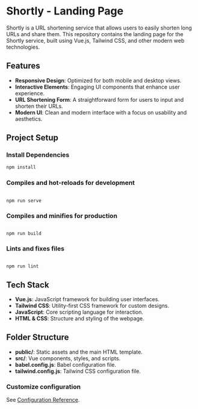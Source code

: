 # Shortly - Landing Page

Shortly is a URL shortening service that allows users to easily shorten long URLs and share them. This repository contains the landing page for the Shortly service, built using Vue.js, Tailwind CSS, and other modern web technologies.

## Features

- **Responsive Design**: Optimized for both mobile and desktop views.
- **Interactive Elements**: Engaging UI components that enhance user experience.
- **URL Shortening Form**: A straightforward form for users to input and shorten their URLs.
- **Modern UI**: Clean and modern interface with a focus on usability and aesthetics.

## Project Setup

### Install Dependencies
```bash
npm install
```

### Compiles and hot-reloads for development

```

npm run serve

```

### Compiles and minifies for production

```

npm run build

```

### Lints and fixes files

```

npm run lint

```


## Tech Stack

- **Vue.js**: JavaScript framework for building user interfaces.
- **Tailwind CSS**: Utility-first CSS framework for custom designs.
- **JavaScript**: Core scripting language for interaction.
- **HTML & CSS**: Structure and styling of the webpage.

## Folder Structure

- **public/**: Static assets and the main HTML template.
- **src/**: Vue components, styles, and scripts.
- **babel.config.js**: Babel configuration file.
- **tailwind.config.js**: Tailwind CSS configuration file.


### Customize configuration

See [Configuration Reference](https://cli.vuejs.org/config/).

